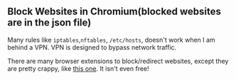 ## Block Websites in Chromium(blocked websites are in the json file)

Many rules like `iptables`,`nftables`, `/etc/hosts`, doesn't work when I am behind a VPN. VPN is designed to bypass network traffic.

There are many browser extensions to block/redirect websites, except they are pretty crappy, like [this one](https://blocksite.co/). It isn't even free!
